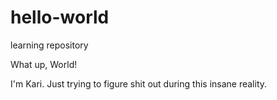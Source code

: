# hello-world
learning repository

What up, World!

I'm Kari. Just trying to figure shit out during this insane reality.
